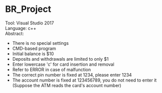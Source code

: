 # BR_Project

Tool: Visual Studio 2017 <br>
Language: c++ <br>
Abstract: <br>
 - There is no special settings <br>
 - CMD-based program <br>
 - Initial balance is $10 <br>
 - Deposits and withdrawals are limited to only $1 <br>
 - Enter lowercase 'c' for card insertion and removal <br>
 - Refer to ERROR in case of malfunction <br>
 - The correct pin number is fixed at 1234, please enter 1234 <br>
 - The account number is fixed at 123456789, you do not need to enter it <br>
   (Suppose the ATM reads the card's account number) <br>
